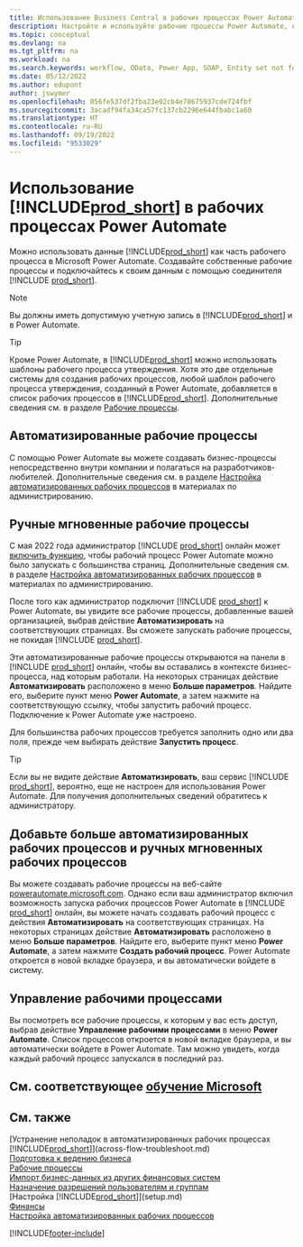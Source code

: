 ```yaml
---
title: Использование Business Central в рабочих процессах Power Automate
description: Настройте и используйте рабочие процессы Power Automate, которые создают или изменяют данные Business Central.
ms.topic: conceptual
ms.devlang: na
ms.tgt_pltfrm: na
ms.workload: na
ms.search.keywords: workflow, OData, Power App, SOAP, Entity set not found, workflowWebhookSubscriptions
ms.date: 05/12/2022
ms.author: edupont
author: jswymer
ms.openlocfilehash: 056fe537df2fba23e02cb4e70675937cde724fbf
ms.sourcegitcommit: 3acadf94fa34ca57fc137cb2296e644fbabc1a60
ms.translationtype: HT
ms.contentlocale: ru-RU
ms.lasthandoff: 09/19/2022
ms.locfileid: "9533029"
---
```

# <a name="use-prod_short-in-power-automate-flows"></a>Использование [!INCLUDE[prod_short](includes/prod_short.md)] в рабочих процессах Power Automate

Можно использовать данные [!INCLUDE[prod_short](includes/prod_short.md)] как часть рабочего процесса в Microsoft Power Automate. Создавайте собственные рабочие процессы и подключайтесь к своим данным с помощью соединителя [!INCLUDE [prod_short](includes/prod_short.md)].  

> [!NOTE]  
> Вы должны иметь допустимую учетную запись в [!INCLUDE[prod_short](includes/prod_short.md)] и в Power Automate.  

> [!TIP]
> Кроме Power Automate, в [!INCLUDE[prod_short](includes/prod_short.md)] можно использовать шаблоны рабочего процесса утверждения. Хотя это две отдельные системы для создания рабочих процессов, любой шаблон рабочего процесса утверждения, созданный в Power Automate, добавляется в список рабочих процессов в [!INCLUDE[prod_short](includes/prod_short.md)]. Дополнительные сведения см. в разделе [Рабочие процессы](across-workflow.md).  

## <a name="automated-workflows"></a>Автоматизированные рабочие процессы

С помощью Power Automate вы можете создавать бизнес-процессы непосредственно внутри компании и полагаться на разработчиков-любителей. Дополнительные сведения см. в разделе [Настройка автоматизированных рабочих процессов](/dynamics365/business-central/dev-itpro/powerplatform/automate-workflows) в материалах по администрированию.  

## <a name="manual-instant-flows"></a>Ручные мгновенные рабочие процессы

С мая 2022 года администратор [!INCLUDE [prod_short](includes/prod_short.md)] онлайн может [включить функцию](admin-feature-management.md), чтобы рабочий процесс Power Automate можно было запускать с большинства страниц. Дополнительные сведения см. в разделе [Настройка автоматизированных рабочих процессов](/dynamics365/business-central/dev-itpro/powerplatform/automate-workflows) в материалах по администрированию.  

После того как администратор подключит [!INCLUDE [prod_short](includes/prod_short.md)] к Power Automate, вы увидите все рабочие процессы, добавленные вашей организацией, выбрав действие **Автоматизировать** на соответствующих страницах. Вы сможете запускать рабочие процессы, не покидая [!INCLUDE [prod_short](includes/prod_short.md)].  

Эти автоматизированные рабочие процессы открываются на панели в [!INCLUDE [prod_short](includes/prod_short.md)] онлайн, чтобы вы оставались в контексте бизнес-процесса, над которым работали. На некоторых страницах действие **Автоматизировать** расположено в меню **Больше параметров**. Найдите его, выберите пункт меню **Power Automate**, а затем нажмите на соответствующую ссылку, чтобы запустить рабочий процесс. Подключение к Power Automate уже настроено.  

Для большинства рабочих процессов требуется заполнить одно или два поля, прежде чем выбирать действие **Запустить процесс**.  

> [!TIP]
> Если вы не видите действие **Автоматизировать**, ваш сервис [!INCLUDE [prod_short](includes/prod_short.md)], вероятно, еще не настроен для использования Power Automate. Для получения дополнительных сведений обратитесь к администратору.

## <a name="add-more-automated-flows-and-manual-instant-flows"></a>Добавьте больше автоматизированных рабочих процессов и ручных мгновенных рабочих процессов

Вы можете создавать рабочие процессы на веб-сайте [powerautomate.microsoft.com](https://powerautomate.microsoft.com). Однако если ваш администратор включил возможность запуска рабочих процессов Power Automate в [!INCLUDE [prod_short](includes/prod_short.md)] онлайн, вы можете начать создавать рабочий процесс с действия **Автоматизировать** на соответствующих страницах. На некоторых страницах действие **Автоматизировать** расположено в меню **Больше параметров**. Найдите его, выберите пункт меню **Power Automate**, а затем нажмите **Создать рабочий процесс**. Power Automate откроется в новой вкладке браузера, и вы автоматически войдете в систему.

## <a name="manage-workflows"></a>Управление рабочими процессами

Вы посмотреть все рабочие процессы, к которым у вас есть доступ, выбрав действие **Управление рабочими процессами** в меню **Power Automate**. Список процессов откроется в новой вкладке браузера, и вы автоматически войдете в Power Automate. Там можно увидеть, когда каждый рабочий процесс запускался в последний раз.  

## <a name="see-related-microsoft-training"></a>См. соответствующее [обучение Microsoft](/training/modules/use-power-automate/)

## <a name="see-also"></a>См. также

[Устранение неполадок в автоматизированных рабочих процессах [!INCLUDE[prod_short](includes/prod_short.md)]](across-flow-troubleshoot.md)  
[Подготовка к ведению бизнеса](ui-get-ready-business.md)  
[Рабочие процессы](across-workflow.md)  
[Импорт бизнес-данных из других финансовых систем](across-import-data-configuration-packages.md)  
[Назначение разрешений пользователям и группам](ui-define-granular-permissions.md)  
[Настройка [!INCLUDE[prod_short](includes/prod_short.md)]](setup.md)  
[Финансы](finance.md)  
[Настройка автоматизированных рабочих процессов](/dynamics365/business-central/dev-itpro/powerplatform/automate-workflows)  

[!INCLUDE[footer-include](includes/footer-banner.md)]
